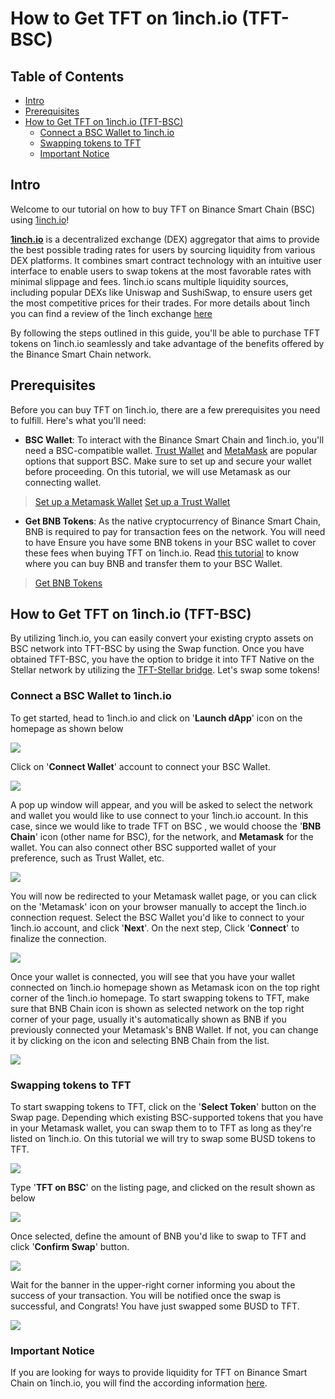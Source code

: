 <h1>How to Get TFT on 1inch.io (TFT-BSC)</h1>

<h2>Table of Contents</h2>

- [Intro](#intro)
- [Prerequisites](#prerequisites)
- [How to Get TFT on 1inch.io (TFT-BSC)](#how-to-get-tft-on-1inchio-tft-bsc)
  - [Connect a BSC Wallet to 1inch.io](#connect-a-bsc-wallet-to-1inchio)
  - [Swapping tokens to TFT](#swapping-tokens-to-tft)
  - [Important Notice](#important-notice)

## Intro

Welcome to our tutorial on how to buy TFT on Binance Smart Chain (BSC) using [1inch.io](https://1inch.io/)! 

[**1inch.io**](https://1inch.io/) is a decentralized exchange (DEX) aggregator that aims to provide the best possible trading rates for users by sourcing liquidity from various DEX platforms. It combines smart contract technology with an intuitive user interface to enable users to swap tokens at the most favorable rates with minimal slippage and fees. 1inch.io scans multiple liquidity sources, including popular DEXs like Uniswap and SushiSwap, to ensure users get the most competitive prices for their trades. For more details about 1inch you can find a review of the 1inch exchange [here](https://www.coinbureau.com/review/1inch-exchange/)

By following the steps outlined in this guide, you'll be able to purchase TFT tokens on 1inch.io seamlessly and take advantage of the benefits offered by the Binance Smart Chain network.

## Prerequisites

Before you can buy TFT on 1inch.io, there are a few prerequisites you need to fulfill. Here's what you'll need:

- **BSC Wallet**: To interact with the Binance Smart Chain and 1inch.io, you'll need a BSC-compatible wallet. [Trust Wallet](https://trustwallet.com/) and [MetaMask](https://metamask.io/) are popular options that support BSC. Make sure to set up and secure your wallet before proceeding. On this tutorial, we will use Metamask as our connecting wallet.

> [Set up a Metamask Wallet](../storetft/metamask.md)
> [Set up a Trust Wallet](../storetft/trustwallet.md)

- **Get BNB Tokens**: As the native cryptocurrency of Binance Smart Chain, BNB is required to pay for transaction fees on the network. You will need to have Ensure you have some BNB tokens in your BSC wallet to cover these fees when buying TFT on 1inch.io. Read [this tutorial](https://fortunly.com/articles/how-to-buy-bnb/) to know where you can buy BNB and transfer them to your BSC Wallet.

> [Get BNB Tokens](https://docs.pancakeswap.finance/readme/get-started/bep20-guide)

## How to Get TFT on 1inch.io (TFT-BSC)

By utilizing 1inch.io, you can easily convert your existing crypto assets on BSC network into TFT-BSC by using the Swap function. Once you have obtained TFT-BSC, you have the option to bridge it into TFT Native on the Stellar network by utilizing the [TFT-Stellar bridge](/src/farmers/threefold_token/buy_sell_tft/tfchain_stellar_bridge.md). Let's swap some tokens!

### Connect a BSC Wallet to 1inch.io

To get started, head to 1inch.io and click on '**Launch dApp**' icon on the homepage as shown below

![](./img/1inch_home.png)

Click on '**Connect Wallet**' account to connect your BSC Wallet. 

![](./img/1inch_connect.png)

A pop up window will appear, and you will be asked to select the network and wallet you would like to use connect to your 1inch.io account. In this case, since we would like to trade TFT on BSC , we would choose the '**BNB Chain**' icon (other name for BSC), for the network, and **Metamask** for the wallet. You can also connect other BSC supported wallet of your preference, such as Trust Wallet, etc.

![](./img/1inch_popup.png)

You will now be redirected to your Metamask wallet page, or you can click on the 'Metamask' icon on your browser manually to accept the 1inch.io connection request. Select the BSC Wallet you'd like to connect to your 1inch.io account, and click '**Next**'. On the next step, Click '**Connect**' to finalize the connection.

![](./img/1inch_meta.png)

Once your wallet is connected, you will see that you have your wallet connected on 1inch.io homepage shown as Metamask icon on the top right corner of the 1inch.io homepage. To start swapping tokens to TFT, make sure that BNB Chain icon is shown as selected network on the top right corner of your page, usually it's automatically shown as BNB if you previously connected your Metamask's BNB Wallet. If not, you can change it by clicking on the icon and selecting BNB Chain from the list.

![](./img/1inch_successful.png)

### Swapping tokens to TFT

To start swapping tokens to TFT, click on the '**Select Token**' button on the Swap page. Depending which existing BSC-supported tokens that you have in your Metamask wallet, you can swap them to to TFT as long as they're listed on 1inch.io. On this tutorial we will try to swap some BUSD tokens to TFT.

![](./img/1inch_swap.png)

Type '**TFT on BSC**' on the listing page, and clicked on the result shown as below

![](./img/1inch_select.png)

Once selected, define the amount of BNB you'd like to swap to TFT and click '**Confirm Swap**' button.

![](./img/threefold__1inch_rates.jpg)

Wait for the banner in the upper-right corner informing you about the success of your transaction. You will be notified once the swap is successful, and Congrats! You have just swapped some BUSD to TFT.

![](./img/threefold__1inch_success.png)

### Important Notice

If you are looking for ways to provide liquidity for TFT on Binance Smart Chain on 1inch.io, you will find the according information [here](../liquidity/liquidity_1inch.md).